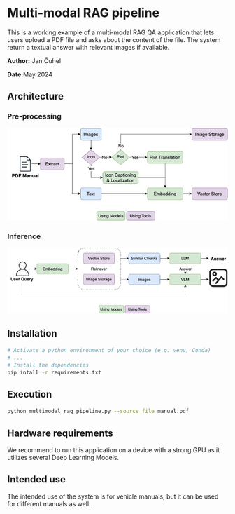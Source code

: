 # Multi-modal RAG pipeline

This is a working example of a multi-modal RAG QA application that lets users upload a PDF file and asks about the content of the file. The system return a textual answer with relevant images if available.

<b>Author:</b> Jan Čuhel

<b>Date:</b>May 2024

## Architecture

### Pre-processing

![Pre-processing phase of the multi-modal RAG pipeline](./images/multimodal_plot_rag_preprocessing.jpg)

### Inference

![Inference phase of the multi-modal RAG pipeline](./images/multimodal_inference_rag.jpg)

## Installation

```bash
# Activate a python environment of your choice (e.g. venv, Conda)
# ...
# Install the dependencies
pip intall -r requirements.txt
```

## Execution

```bash
python multimodal_rag_pipeline.py --source_file manual.pdf
```

## Hardware requirements

We recommend to run this application on a device with a strong GPU as it utilizes several Deep Learning Models.

## Intended use

The intended use of the system is for vehicle manuals, but it can be used for different manuals as well.
